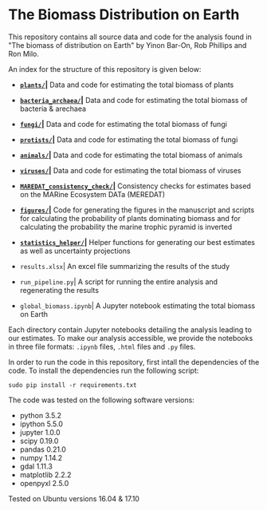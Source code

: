 # The Biomass Distribution on Earth

This repository contains all source data and code for the analysis found in "The biomass of distribution on Earth" by Yinon Bar-On, Rob Phillips and Ron Milo.

An index for the structure of this repository is given below:

* **[`plants/`](./plants)|** Data and code for estimating the total biomass of plants

* **[`bacteria_archaea/`](./bacteria_archaea)|** Data and code for estimating the total biomass of bacteria & arechaea

* **[`fungi/`](./fungi)|** Data and code for estimating the total biomass of fungi

* **[`protists/`](./protists)|** Data and code for estimating the total biomass of fungi

* **[`animals/`](./animals)|** Data and code for estimating the total biomass of animals

* **[`viruses/`](./viruses)|** Data and code for estimating the total biomass of viruses

* **[`MAREDAT_consistency_check/`](./MAREDAT_consistency_check)|** Consistency checks for estimates based on the MARine Ecosystem DATa (MEREDAT)

* **[`figures/`](./figures)|** Code for generating the figures in the manuscript and scripts for calculating the probability of plants dominating biomass and for calculating the probability the marine trophic pyramid is inverted

* **[`statistics_helper/`](./statistics_helper)|** Helper functions for generating our best estimates as well as uncertainty projections

* `results.xlsx`| An excel file summarizing the results of the study

* `run_pipeline.py`| A script for running the entire analysis and regenerating the results

* `global_biomass.ipynb`| A Jupyter notebook estimating the total biomass on Earth

Each directory contain Jupyter notebooks detailing the analysis leading to our estimates. To make our analysis accessible, we provide the notebooks in three file formats: `.ipynb` files, `.html` files and `.py` files.

In order to run the code in this repository, first intall the dependencies of the code. To install the dependencies run the following script:

```sudo pip install -r requirements.txt```

The code was tested on the following software versions:
* python 3.5.2
* ipython 5.5.0
* jupyter 1.0.0
* scipy 0.19.0
* pandas 0.21.0
* numpy 1.14.2
* gdal 1.11.3
* matplotlib 2.2.2
* openpyxl 2.5.0

Tested on Ubuntu versions 16.04 & 17.10
